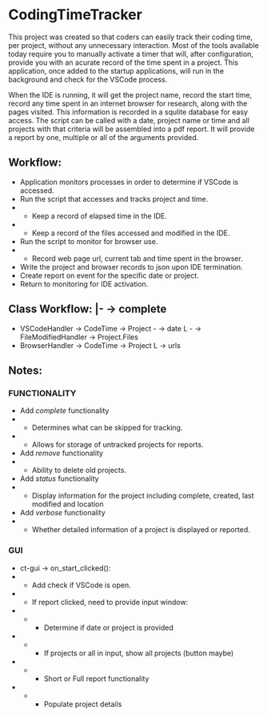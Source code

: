 # CodingTimeTracker
This project was created so that coders can easily track their coding time, per project, without any unnecessary interaction. Most of the tools available today require you to manually activate a timer that will, after configuration, provide you with an acurate record of the time spent in a project. This application, once added to the startup applications, will run in the background and check for the VSCode process.

When the IDE is running, it will get the project name, record the start time, record any time spent in an internet browser for research, along with the pages visited. This information is recorded in a squlite database for easy access. The script can be called with a date, project name or time and all projects with that criteria will be assembled into a pdf report. It will provide a report by one, multiple or all of the arguments provided.


## Workflow:

- Application monitors processes in order to determine if VSCode is accessed.
- Run the script that accesses and tracks project and time.
- - Keep a record of elapsed time in the IDE.
- - Keep a record of the files accessed and modified in the IDE.
- Run the script to monitor for browser use.
- - Record web page url, current tab and time spent in the browser.
- Write the project and browser records to json upon IDE termination.
- Create report on event for the specific date or project.
- Return to monitoring for IDE activation.

## Class Workflow:						   |- -> complete
- VSCodeHandler -> CodeTime -> Project - -> date
										L - -> FileModifiedHandler -> Project.Files
- BrowserHandler -> CodeTime -> Project
									L	-> urls

## Notes:
### FUNCTIONALITY
- Add *complete* functionality
- - Determines what can be skipped for tracking.
- - Allows for storage of untracked projects for reports.
- Add *remove* functionality
- - Ability to delete old projects.
- Add *status* functionality
- - Display information for the project including complete, created, last modified and location
- Add *verbose* functionality
- - Whether detailed information of a project is displayed or reported.


### GUI
- ct-gui -> on_start_clicked():
- - Add check if VSCode is open.
- - If report clicked, need to provide input window:
- - - Determine if date or project is provided
- - - If projects or all in input, show all projects (button maybe)
- - - Short or Full report functionality
- - - Populate project details
